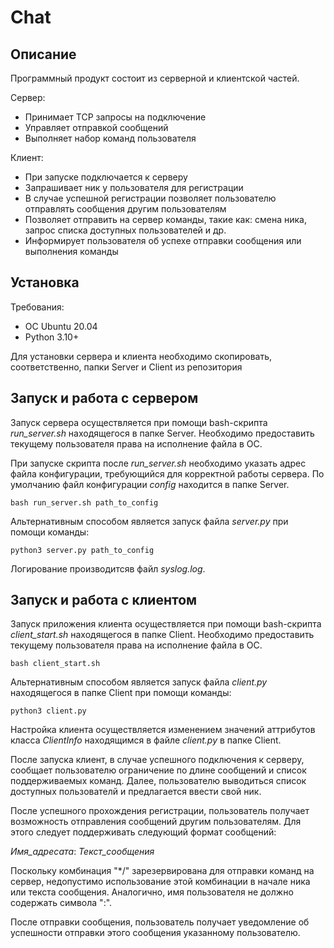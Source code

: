 # Chat

## Описание

Программный продукт состоит из серверной и клиентской частей.

Сервер: 
 - Принимает TCP запросы на подключение
 - Управляет отправкой сообщений
 - Выполняет набор команд пользователя

Клиент:
 - При запуске подключается к серверу
 - Запрашивает ник у пользователя для регистрации
 - В случае успешной регистрации позволяет пользователю отправлять сообщения другим пользователям
 - Позволяет отправить на сервер команды, такие как: смена ника, запрос списка доступных пользователей и др.
 - Информирует пользователя об успехе отправки сообщения или выполнения команды

## Установка

Требования:
 - ОС Ubuntu 20.04
 - Python 3.10+

Для установки сервера и клиента необходимо скопировать, соответственно, папки Server и Client из репозитория 

## Запуск и работа с сервером
Запуск сервера осуществляется при помощи bash-скрипта _run_server.sh_ находящегося в папке Server. 
Необходимо предоставить текущему пользователя права на исполнение файла в ОС.

При запуске скрипта после _run_server.sh_ необходимо указать адрес файла конфигурации,
требующийся для корректной работы сервера. По умолчанию файл конфигурации _config_ находится в
папке Server.
```commandline
bash run_server.sh path_to_config
```

Альтернативным способом является запуск файла _server.py_ при помощи команды:
```commandline
python3 server.py path_to_config
```

Логирование производитсяв файл _syslog.log_.

## Запуск и работа с клиентом
Запуск приложения клиента осуществляется при помощи bash-скрипта _client_start.sh_ находящегося в папке Client. 
Необходимо предоставить текущему пользователя права на исполнение файла в ОС.

```commandline
bash client_start.sh
```

Альтернативным способом является запуск файла _client.py_  находящегося в папке Client при помощи команды:
```commandline
python3 client.py
```

Настройка клиента осуществляется изменением значений аттрибутов класса _ClientInfo_ находящимся в файле 
_client.py_ в папке Client.

После запуска клиент, в случае успешного подключения к серверу, сообщает пользователю ограничение 
по длине сообщений и список поддерживаемых команд. Далее, пользователю выводиться список доступных 
пользователй и предлагается ввести свой ник.

После успешного прохождения регистрации, пользователь получает возможность отправления сообщений 
другим пользователям. Для этого следует поддерживать следующий формат сообщений:

_Имя_адресата_: _Текст_сообщения_

Поскольку комбинация "*/" зарезервирована для отправки команд на сервер, недопустимо использование этой
комбинации в начале ника или текста сообщения. Аналогично, имя пользователя не должно содержать символа ":".

После отправки сообщения, пользователь получает уведомление об успешности отправки этого
сообщения указанному пользователю.
